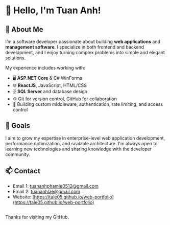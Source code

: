 # 👋 Hello, I'm Tuan Anh!

## 🧠 About Me

I’m a software developer passionate about building **web applications** and **management software**. I specialize in both frontend and backend development, and I enjoy turning complex problems into simple and elegant solutions.

My experience includes working with:

- 🖥 **ASP.NET Core** & C# WinForms
- 🌐 **ReactJS**, JavaScript, HTML/CSS
- 🗄 **SQL Server** and database design
- ⚙ Git for version control, GitHub for collaboration
- 🔐 Building custom middleware, authentication, rate limiting, and access control

## 🎯 Goals

I aim to grow my expertise in enterprise-level web application development, performance optimization, and scalable architecture. I'm always open to learning new technologies and sharing knowledge with the developer community.

## 📫 Contact

- Email 1: tuananhphamle0512@gmail.com
- Email 2: tuananhlae@gmail.com  
- Website: [https://tale05.github.io/web-portfolio](https://tale05.github.io/web-portfolio)  

##
Thanks for visiting my GitHub.
